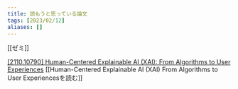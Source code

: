 ```yaml
---
title: 読もうと思っている論文
tags: [2023/02/12]
aliases: []
---
```


[[ゼミ]]

[[2110.10790] Human-Centered Explainable AI (XAI): From Algorithms to User Experiences](https://arxiv.org/abs/2110.10790)
	[[Human-Centered Explainable AI (XAI) From Algorithms to User Experiencesを読む]]
